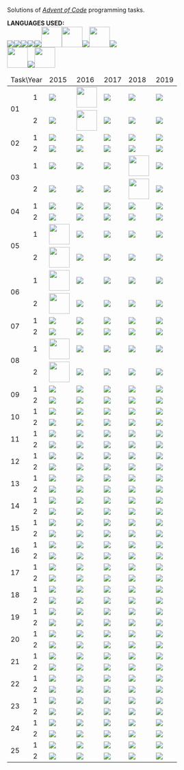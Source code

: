 Solutions  of <cite>[Advent of Code][1]</cite> programming tasks.

**LANGUAGES USED:**<br>
<img src="https://img.icons8.com/color/48/000000/python.png"><img src="https://img.icons8.com/color/48/000000/java-coffee-cup-logo.png"/><img src="https://img.icons8.com/color/48/000000/c-programming.png"/><img src="https://img.icons8.com/color/48/000000/c-plus-plus-logo.png"/><img src="https://img.icons8.com/material/48/000000/haskell.png"/><img src="https://img.icons8.com/dusk/64/000000/scala.png" width="48" height="48"/><img src="https://www.r-project.org/logo/Rlogo.png" width="48" height="48"/><img src="https://img.icons8.com/color/48/000000/c-sharp-logo-2.png"/><img src="https://img.icons8.com/officel/80/000000/php-logo.png" width="48" height="48"/><img src="https://img.icons8.com/color/48/000000/javascript.png"/><br>
<img src="https://symbols.getvecta.com/stencil_85/50_julia-language-icon.d9f53761e1.svg" width="48" height="48"/><img src="https://img.icons8.com/color/48/000000/kotlin.png"/><img src="https://www2.cs.arizona.edu/icon/wwwcube.gif" width="48" height="48"/><br><table>
<thead>
	<tr>
		<td colspan="2">Task\Year</td>
		<td>2015</td>
		<td>2016</td>
		<td>2017</td>
		<td>2018</td>
		<td>2019</td>
	</tr>
</thead>
<tbody>
	<tr>
		<td rowspan="2">01</td>
		<td>1</td>
		<td><img src="https://img.icons8.com/color/48/000000/java-coffee-cup-logo.png"/></td>
		<td><img src="https://www2.cs.arizona.edu/icon/wwwcube.gif" width="48" height="48"/></td>
		<td><img src="https://img.icons8.com/color/48/000000/c-programming.png"/></td>
		<td><img src="https://img.icons8.com/color/48/000000/delete-sign.png"/></td>
		<td><img src="https://img.icons8.com/color/48/000000/python.png"></td>
	</tr>
	<tr>
		<td>2</td>
		<td><img src="https://img.icons8.com/color/48/000000/java-coffee-cup-logo.png"/></td>
		<td><img src="https://www2.cs.arizona.edu/icon/wwwcube.gif" width="48" height="48"/></td>
		<td><img src="https://img.icons8.com/color/48/000000/c-programming.png"/></td>
		<td><img src="https://img.icons8.com/color/48/000000/delete-sign.png"/></td>
		<td><img src="https://img.icons8.com/color/48/000000/python.png"></td>
	</tr>
	<tr>
		<td rowspan="2">02</td>
		<td>1</td>
		<td><img src="https://img.icons8.com/color/48/000000/javascript.png"/></td>
		<td><img src="https://img.icons8.com/color/48/000000/c-plus-plus-logo.png"/></td>
		<td><img src="https://img.icons8.com/color/48/000000/python.png"></td>
		<td><img src="https://img.icons8.com/material/48/000000/haskell.png"/></td>
		<td><img src="https://img.icons8.com/color/48/000000/python.png"></td>
	</tr>
	<tr>
		<td>2</td>
		<td><img src="https://img.icons8.com/color/48/000000/javascript.png"/></td>
		<td><img src="https://img.icons8.com/color/48/000000/c-plus-plus-logo.png"/></td>
		<td><img src="https://img.icons8.com/color/48/000000/python.png"></td>
		<td><img src="https://img.icons8.com/material/48/000000/haskell.png"/></td>
		<td><img src="https://img.icons8.com/color/48/000000/python.png"></td>
	</tr>
	<tr>
		<td rowspan="2">03</td>
		<td>1</td>
		<td><img src="https://img.icons8.com/color/48/000000/python.png"></td>
		<td><img src="https://img.icons8.com/color/48/000000/delete-sign.png"/></td>
		<td><img src="https://img.icons8.com/color/48/000000/python.png"></td>
		<td><img src="https://img.icons8.com/dusk/64/000000/scala.png" width="48" height="48"/></td>
		<td><img src="https://img.icons8.com/color/48/000000/python.png"></td>
	</tr>
	<tr>
		<td>2</td>
		<td><img src="https://img.icons8.com/color/48/000000/python.png"></td>
		<td><img src="https://img.icons8.com/color/48/000000/delete-sign.png"/></td>
		<td><img src="https://img.icons8.com/color/48/000000/python.png"></td>
		<td><img src="https://img.icons8.com/dusk/64/000000/scala.png" width="48" height="48"/></td>
		<td><img src="https://img.icons8.com/color/48/000000/python.png"></td>
	</tr>
	<tr>
		<td rowspan="2">04</td>
		<td>1</td>
		<td><img src="https://img.icons8.com/color/48/000000/c-sharp-logo-2.png"/></td>
		<td><img src="https://img.icons8.com/color/48/000000/delete-sign.png"/></td>
		<td><img src="https://img.icons8.com/color/48/000000/python.png"></td>
		<td><img src="https://img.icons8.com/color/48/000000/kotlin.png"/></td>
		<td><img src="https://img.icons8.com/color/48/000000/python.png"></td>
	</tr>
	<tr>
		<td>2</td>
		<td><img src="https://img.icons8.com/color/48/000000/c-sharp-logo-2.png"/></td>
		<td><img src="https://img.icons8.com/color/48/000000/delete-sign.png"/></td>
		<td><img src="https://img.icons8.com/color/48/000000/python.png"></td>
		<td><img src="https://img.icons8.com/color/48/000000/kotlin.png"/></td>
		<td><img src="https://img.icons8.com/color/48/000000/python.png"></td>
	</tr>
	<tr>
		<td rowspan="2">05</td>
		<td>1</td>
		<td><img src="https://img.icons8.com/officel/80/000000/php-logo.png" width="48" height="48"/></td>
		<td><img src="https://img.icons8.com/color/48/000000/delete-sign.png"/></td>
		<td><img src="https://img.icons8.com/color/48/000000/python.png"></td>
		<td><img src="https://img.icons8.com/color/48/000000/delete-sign.png"/></td>
		<td><img src="https://img.icons8.com/color/48/000000/python.png"></td>
	</tr>
	<tr>
		<td>2</td>
		<td><img src="https://img.icons8.com/officel/80/000000/php-logo.png" width="48" height="48"/></td>
		<td><img src="https://img.icons8.com/color/48/000000/delete-sign.png"/></td>
		<td><img src="https://img.icons8.com/color/48/000000/python.png"></td>
		<td><img src="https://img.icons8.com/color/48/000000/delete-sign.png"/></td>
		<td><img src="https://img.icons8.com/color/48/000000/python.png"></td>
	</tr>
	<tr>
		<td rowspan="2">06</td>
		<td>1</td>
		<td><img src="https://www.r-project.org/logo/Rlogo.png" width="48" height="48"/></td>
		<td><img src="https://img.icons8.com/color/48/000000/delete-sign.png"/></td>
		<td><img src="https://img.icons8.com/color/48/000000/python.png"></td>
		<td><img src="https://img.icons8.com/color/48/000000/delete-sign.png"/></td>
		<td><img src="https://img.icons8.com/color/48/000000/python.png"></td>
	</tr>
	<tr>
		<td>2</td>
		<td><img src="https://www.r-project.org/logo/Rlogo.png" width="48" height="48"/></td>
		<td><img src="https://img.icons8.com/color/48/000000/delete-sign.png"/></td>
		<td><img src="https://img.icons8.com/color/48/000000/python.png"></td>
		<td><img src="https://img.icons8.com/color/48/000000/delete-sign.png"/></td>
		<td><img src="https://img.icons8.com/color/48/000000/python.png"></td>
	</tr>
	<tr>
		<td rowspan="2">07</td>
		<td>1</td>
		<td><img src="https://img.icons8.com/color/48/000000/delete-sign.png"/></td>
		<td><img src="https://img.icons8.com/color/48/000000/delete-sign.png"/></td>
		<td><img src="https://img.icons8.com/color/48/000000/python.png"></td>
		<td><img src="https://img.icons8.com/color/48/000000/delete-sign.png"/></td>
		<td><img src="https://img.icons8.com/color/48/000000/python.png"></td>
	</tr>
	<tr>
		<td>2</td>
		<td><img src="https://img.icons8.com/color/48/000000/delete-sign.png"/></td>
		<td><img src="https://img.icons8.com/color/48/000000/delete-sign.png"/></td>
		<td><img src="https://img.icons8.com/color/48/000000/python.png"></td>
		<td><img src="https://img.icons8.com/color/48/000000/delete-sign.png"/></td>
		<td><img src="https://img.icons8.com/color/48/000000/python.png"></td>
	</tr>
	<tr>
		<td rowspan="2">08</td>
		<td>1</td>
		<td><img src="https://symbols.getvecta.com/stencil_85/50_julia-language-icon.d9f53761e1.svg" width="48" height="48"/></td>
		<td><img src="https://img.icons8.com/color/48/000000/delete-sign.png"/></td>
		<td><img src="https://img.icons8.com/color/48/000000/delete-sign.png"/></td>
		<td><img src="https://img.icons8.com/color/48/000000/delete-sign.png"/></td>
		<td><img src="https://img.icons8.com/color/48/000000/python.png"></td>
	</tr>
	<tr>
		<td>2</td>
		<td><img src="https://symbols.getvecta.com/stencil_85/50_julia-language-icon.d9f53761e1.svg" width="48" height="48"/></td>
		<td><img src="https://img.icons8.com/color/48/000000/delete-sign.png"/></td>
		<td><img src="https://img.icons8.com/color/48/000000/delete-sign.png"/></td>
		<td><img src="https://img.icons8.com/color/48/000000/delete-sign.png"/></td>
		<td><img src="https://img.icons8.com/color/48/000000/python.png"></td>
	</tr>
	<tr>
		<td rowspan="2">09</td>
		<td>1</td>
		<td><img src="https://img.icons8.com/color/48/000000/delete-sign.png"/></td>
		<td><img src="https://img.icons8.com/color/48/000000/delete-sign.png"/></td>
		<td><img src="https://img.icons8.com/color/48/000000/delete-sign.png"/></td>
		<td><img src="https://img.icons8.com/color/48/000000/delete-sign.png"/></td>
		<td><img src="https://img.icons8.com/color/48/000000/python.png"></td>
	</tr>
	<tr>
		<td>2</td>
		<td><img src="https://img.icons8.com/color/48/000000/delete-sign.png"/></td>
		<td><img src="https://img.icons8.com/color/48/000000/delete-sign.png"/></td>
		<td><img src="https://img.icons8.com/color/48/000000/delete-sign.png"/></td>
		<td><img src="https://img.icons8.com/color/48/000000/delete-sign.png"/></td>
		<td><img src="https://img.icons8.com/color/48/000000/python.png"></td>
	</tr>
	<tr>
		<td rowspan="2">10</td>
		<td>1</td>
		<td><img src="https://img.icons8.com/color/48/000000/delete-sign.png"/></td>
		<td><img src="https://img.icons8.com/color/48/000000/delete-sign.png"/></td>
		<td><img src="https://img.icons8.com/color/48/000000/delete-sign.png"/></td>
		<td><img src="https://img.icons8.com/color/48/000000/delete-sign.png"/></td>
		<td><img src="https://img.icons8.com/color/48/000000/python.png"></td>
	</tr>
	<tr>
		<td>2</td>
		<td><img src="https://img.icons8.com/color/48/000000/delete-sign.png"/></td>
		<td><img src="https://img.icons8.com/color/48/000000/delete-sign.png"/></td>
		<td><img src="https://img.icons8.com/color/48/000000/delete-sign.png"/></td>
		<td><img src="https://img.icons8.com/color/48/000000/delete-sign.png"/></td>
		<td><img src="https://img.icons8.com/color/48/000000/python.png"></td>
	</tr>
	<tr>
		<td rowspan="2">11</td>
		<td>1</td>
		<td><img src="https://img.icons8.com/color/48/000000/delete-sign.png"/></td>
		<td><img src="https://img.icons8.com/color/48/000000/delete-sign.png"/></td>
		<td><img src="https://img.icons8.com/color/48/000000/delete-sign.png"/></td>
		<td><img src="https://img.icons8.com/color/48/000000/delete-sign.png"/></td>
		<td><img src="https://img.icons8.com/color/48/000000/python.png"></td>
	</tr>
	<tr>
		<td>2</td>
		<td><img src="https://img.icons8.com/color/48/000000/delete-sign.png"/></td>
		<td><img src="https://img.icons8.com/color/48/000000/delete-sign.png"/></td>
		<td><img src="https://img.icons8.com/color/48/000000/delete-sign.png"/></td>
		<td><img src="https://img.icons8.com/color/48/000000/delete-sign.png"/></td>
		<td><img src="https://img.icons8.com/color/48/000000/python.png"></td>
	</tr>
	<tr>
		<td rowspan="2">12</td>
		<td>1</td>
		<td><img src="https://img.icons8.com/color/48/000000/delete-sign.png"/></td>
		<td><img src="https://img.icons8.com/color/48/000000/delete-sign.png"/></td>
		<td><img src="https://img.icons8.com/color/48/000000/delete-sign.png"/></td>
		<td><img src="https://img.icons8.com/color/48/000000/delete-sign.png"/></td>
		<td><img src="https://img.icons8.com/color/48/000000/python.png"></td>
	</tr>
	<tr>
		<td>2</td>
		<td><img src="https://img.icons8.com/color/48/000000/delete-sign.png"/></td>
		<td><img src="https://img.icons8.com/color/48/000000/delete-sign.png"/></td>
		<td><img src="https://img.icons8.com/color/48/000000/delete-sign.png"/></td>
		<td><img src="https://img.icons8.com/color/48/000000/delete-sign.png"/></td>
		<td><img src="https://img.icons8.com/color/48/000000/python.png"></td>
	</tr>
	<tr>
		<td rowspan="2">13</td>
		<td>1</td>
		<td><img src="https://img.icons8.com/color/48/000000/delete-sign.png"/></td>
		<td><img src="https://img.icons8.com/color/48/000000/delete-sign.png"/></td>
		<td><img src="https://img.icons8.com/color/48/000000/delete-sign.png"/></td>
		<td><img src="https://img.icons8.com/color/48/000000/delete-sign.png"/></td>
		<td><img src="https://img.icons8.com/color/48/000000/python.png"></td>
	</tr>
	<tr>
		<td>2</td>
		<td><img src="https://img.icons8.com/color/48/000000/delete-sign.png"/></td>
		<td><img src="https://img.icons8.com/color/48/000000/delete-sign.png"/></td>
		<td><img src="https://img.icons8.com/color/48/000000/delete-sign.png"/></td>
		<td><img src="https://img.icons8.com/color/48/000000/delete-sign.png"/></td>
		<td><img src="https://img.icons8.com/color/48/000000/more.png"/></td>
	</tr>
	<tr>
		<td rowspan="2">14</td>
		<td>1</td>
		<td><img src="https://img.icons8.com/color/48/000000/delete-sign.png"/></td>
		<td><img src="https://img.icons8.com/color/48/000000/delete-sign.png"/></td>
		<td><img src="https://img.icons8.com/color/48/000000/delete-sign.png"/></td>
		<td><img src="https://img.icons8.com/color/48/000000/delete-sign.png"/></td>
		<td><img src="https://img.icons8.com/color/48/000000/python.png"></td>
	</tr>
	<tr>
		<td>2</td>
		<td><img src="https://img.icons8.com/color/48/000000/delete-sign.png"/></td>
		<td><img src="https://img.icons8.com/color/48/000000/delete-sign.png"/></td>
		<td><img src="https://img.icons8.com/color/48/000000/delete-sign.png"/></td>
		<td><img src="https://img.icons8.com/color/48/000000/delete-sign.png"/></td>
		<td><img src="https://img.icons8.com/color/48/000000/more.png"/></td>
	</tr>
	<tr>
		<td rowspan="2">15</td>
		<td>1</td>
		<td><img src="https://img.icons8.com/color/48/000000/delete-sign.png"/></td>
		<td><img src="https://img.icons8.com/color/48/000000/delete-sign.png"/></td>
		<td><img src="https://img.icons8.com/color/48/000000/delete-sign.png"/></td>
		<td><img src="https://img.icons8.com/color/48/000000/delete-sign.png"/></td>
		<td><img src="https://img.icons8.com/color/48/000000/more.png"/></td>
	</tr>
	<tr>
		<td>2</td>
		<td><img src="https://img.icons8.com/color/48/000000/delete-sign.png"/></td>
		<td><img src="https://img.icons8.com/color/48/000000/delete-sign.png"/></td>
		<td><img src="https://img.icons8.com/color/48/000000/delete-sign.png"/></td>
		<td><img src="https://img.icons8.com/color/48/000000/delete-sign.png"/></td>
		<td><img src="https://img.icons8.com/color/48/000000/delete-sign.png"/></td>
	</tr>
	<tr>
		<td rowspan="2">16</td>
		<td>1</td>
		<td><img src="https://img.icons8.com/color/48/000000/delete-sign.png"/></td>
		<td><img src="https://img.icons8.com/color/48/000000/delete-sign.png"/></td>
		<td><img src="https://img.icons8.com/color/48/000000/delete-sign.png"/></td>
		<td><img src="https://img.icons8.com/color/48/000000/delete-sign.png"/></td>
		<td><img src="https://img.icons8.com/color/48/000000/python.png"></td>
	</tr>
	<tr>
		<td>2</td>
		<td><img src="https://img.icons8.com/color/48/000000/delete-sign.png"/></td>
		<td><img src="https://img.icons8.com/color/48/000000/delete-sign.png"/></td>
		<td><img src="https://img.icons8.com/color/48/000000/delete-sign.png"/></td>
		<td><img src="https://img.icons8.com/color/48/000000/delete-sign.png"/></td>
		<td><img src="https://img.icons8.com/color/48/000000/delete-sign.png"/></td>
	</tr>
	<tr>
		<td rowspan="2">17</td>
		<td>1</td>
		<td><img src="https://img.icons8.com/color/48/000000/delete-sign.png"/></td>
		<td><img src="https://img.icons8.com/color/48/000000/delete-sign.png"/></td>
		<td><img src="https://img.icons8.com/color/48/000000/delete-sign.png"/></td>
		<td><img src="https://img.icons8.com/color/48/000000/delete-sign.png"/></td>
		<td><img src="https://img.icons8.com/color/48/000000/delete-sign.png"/></td>
	</tr>
	<tr>
		<td>2</td>
		<td><img src="https://img.icons8.com/color/48/000000/delete-sign.png"/></td>
		<td><img src="https://img.icons8.com/color/48/000000/delete-sign.png"/></td>
		<td><img src="https://img.icons8.com/color/48/000000/delete-sign.png"/></td>
		<td><img src="https://img.icons8.com/color/48/000000/delete-sign.png"/></td>
		<td><img src="https://img.icons8.com/color/48/000000/delete-sign.png"/></td>
	</tr>
	<tr>
		<td rowspan="2">18</td>
		<td>1</td>
		<td><img src="https://img.icons8.com/color/48/000000/delete-sign.png"/></td>
		<td><img src="https://img.icons8.com/color/48/000000/delete-sign.png"/></td>
		<td><img src="https://img.icons8.com/color/48/000000/delete-sign.png"/></td>
		<td><img src="https://img.icons8.com/color/48/000000/delete-sign.png"/></td>
		<td><img src="https://img.icons8.com/color/48/000000/delete-sign.png"/></td>
	</tr>
	<tr>
		<td>2</td>
		<td><img src="https://img.icons8.com/color/48/000000/delete-sign.png"/></td>
		<td><img src="https://img.icons8.com/color/48/000000/delete-sign.png"/></td>
		<td><img src="https://img.icons8.com/color/48/000000/delete-sign.png"/></td>
		<td><img src="https://img.icons8.com/color/48/000000/delete-sign.png"/></td>
		<td><img src="https://img.icons8.com/color/48/000000/delete-sign.png"/></td>
	</tr>
	<tr>
		<td rowspan="2">19</td>
		<td>1</td>
		<td><img src="https://img.icons8.com/color/48/000000/delete-sign.png"/></td>
		<td><img src="https://img.icons8.com/color/48/000000/delete-sign.png"/></td>
		<td><img src="https://img.icons8.com/color/48/000000/delete-sign.png"/></td>
		<td><img src="https://img.icons8.com/color/48/000000/delete-sign.png"/></td>
		<td><img src="https://img.icons8.com/color/48/000000/delete-sign.png"/></td>
	</tr>
	<tr>
		<td>2</td>
		<td><img src="https://img.icons8.com/color/48/000000/delete-sign.png"/></td>
		<td><img src="https://img.icons8.com/color/48/000000/delete-sign.png"/></td>
		<td><img src="https://img.icons8.com/color/48/000000/delete-sign.png"/></td>
		<td><img src="https://img.icons8.com/color/48/000000/delete-sign.png"/></td>
		<td><img src="https://img.icons8.com/color/48/000000/delete-sign.png"/></td>
	</tr>
	<tr>
		<td rowspan="2">20</td>
		<td>1</td>
		<td><img src="https://img.icons8.com/color/48/000000/delete-sign.png"/></td>
		<td><img src="https://img.icons8.com/color/48/000000/delete-sign.png"/></td>
		<td><img src="https://img.icons8.com/color/48/000000/delete-sign.png"/></td>
		<td><img src="https://img.icons8.com/color/48/000000/delete-sign.png"/></td>
		<td><img src="https://img.icons8.com/color/48/000000/delete-sign.png"/></td>
	</tr>
	<tr>
		<td>2</td>
		<td><img src="https://img.icons8.com/color/48/000000/delete-sign.png"/></td>
		<td><img src="https://img.icons8.com/color/48/000000/delete-sign.png"/></td>
		<td><img src="https://img.icons8.com/color/48/000000/delete-sign.png"/></td>
		<td><img src="https://img.icons8.com/color/48/000000/delete-sign.png"/></td>
		<td><img src="https://img.icons8.com/color/48/000000/delete-sign.png"/></td>
	</tr>
	<tr>
		<td rowspan="2">21</td>
		<td>1</td>
		<td><img src="https://img.icons8.com/color/48/000000/delete-sign.png"/></td>
		<td><img src="https://img.icons8.com/color/48/000000/delete-sign.png"/></td>
		<td><img src="https://img.icons8.com/color/48/000000/delete-sign.png"/></td>
		<td><img src="https://img.icons8.com/color/48/000000/delete-sign.png"/></td>
		<td><img src="https://img.icons8.com/color/48/000000/delete-sign.png"/></td>
	</tr>
	<tr>
		<td>2</td>
		<td><img src="https://img.icons8.com/color/48/000000/delete-sign.png"/></td>
		<td><img src="https://img.icons8.com/color/48/000000/delete-sign.png"/></td>
		<td><img src="https://img.icons8.com/color/48/000000/delete-sign.png"/></td>
		<td><img src="https://img.icons8.com/color/48/000000/delete-sign.png"/></td>
		<td><img src="https://img.icons8.com/color/48/000000/delete-sign.png"/></td>
	</tr>
	<tr>
		<td rowspan="2">22</td>
		<td>1</td>
		<td><img src="https://img.icons8.com/color/48/000000/delete-sign.png"/></td>
		<td><img src="https://img.icons8.com/color/48/000000/delete-sign.png"/></td>
		<td><img src="https://img.icons8.com/color/48/000000/delete-sign.png"/></td>
		<td><img src="https://img.icons8.com/color/48/000000/delete-sign.png"/></td>
		<td><img src="https://img.icons8.com/color/48/000000/python.png"></td>
	</tr>
	<tr>
		<td>2</td>
		<td><img src="https://img.icons8.com/color/48/000000/delete-sign.png"/></td>
		<td><img src="https://img.icons8.com/color/48/000000/delete-sign.png"/></td>
		<td><img src="https://img.icons8.com/color/48/000000/delete-sign.png"/></td>
		<td><img src="https://img.icons8.com/color/48/000000/delete-sign.png"/></td>
		<td><img src="https://img.icons8.com/color/48/000000/more.png"/></td>
	</tr>
	<tr>
		<td rowspan="2">23</td>
		<td>1</td>
		<td><img src="https://img.icons8.com/color/48/000000/delete-sign.png"/></td>
		<td><img src="https://img.icons8.com/color/48/000000/delete-sign.png"/></td>
		<td><img src="https://img.icons8.com/color/48/000000/delete-sign.png"/></td>
		<td><img src="https://img.icons8.com/color/48/000000/delete-sign.png"/></td>
		<td><img src="https://img.icons8.com/color/48/000000/delete-sign.png"/></td>
	</tr>
	<tr>
		<td>2</td>
		<td><img src="https://img.icons8.com/color/48/000000/delete-sign.png"/></td>
		<td><img src="https://img.icons8.com/color/48/000000/delete-sign.png"/></td>
		<td><img src="https://img.icons8.com/color/48/000000/delete-sign.png"/></td>
		<td><img src="https://img.icons8.com/color/48/000000/delete-sign.png"/></td>
		<td><img src="https://img.icons8.com/color/48/000000/delete-sign.png"/></td>
	</tr>
	<tr>
		<td rowspan="2">24</td>
		<td>1</td>
		<td><img src="https://img.icons8.com/color/48/000000/delete-sign.png"/></td>
		<td><img src="https://img.icons8.com/color/48/000000/delete-sign.png"/></td>
		<td><img src="https://img.icons8.com/color/48/000000/delete-sign.png"/></td>
		<td><img src="https://img.icons8.com/color/48/000000/delete-sign.png"/></td>
		<td><img src="https://img.icons8.com/color/48/000000/python.png"></td>
	</tr>
	<tr>
		<td>2</td>
		<td><img src="https://img.icons8.com/color/48/000000/delete-sign.png"/></td>
		<td><img src="https://img.icons8.com/color/48/000000/delete-sign.png"/></td>
		<td><img src="https://img.icons8.com/color/48/000000/delete-sign.png"/></td>
		<td><img src="https://img.icons8.com/color/48/000000/delete-sign.png"/></td>
		<td><img src="https://img.icons8.com/color/48/000000/more.png"/></td>
	</tr>
	<tr>
		<td rowspan="2">25</td>
		<td>1</td>
		<td><img src="https://img.icons8.com/color/48/000000/delete-sign.png"/></td>
		<td><img src="https://img.icons8.com/color/48/000000/delete-sign.png"/></td>
		<td><img src="https://img.icons8.com/color/48/000000/delete-sign.png"/></td>
		<td><img src="https://img.icons8.com/color/48/000000/delete-sign.png"/></td>
		<td><img src="https://img.icons8.com/color/48/000000/delete-sign.png"/></td>
	</tr>
	<tr>
		<td>2</td>
		<td><img src="https://img.icons8.com/color/48/000000/delete-sign.png"/></td>
		<td><img src="https://img.icons8.com/color/48/000000/delete-sign.png"/></td>
		<td><img src="https://img.icons8.com/color/48/000000/delete-sign.png"/></td>
		<td><img src="https://img.icons8.com/color/48/000000/delete-sign.png"/></td>
		<td><img src="https://img.icons8.com/color/48/000000/delete-sign.png"/></td>
	</tr>
</tbody>
</table>

[1]: https://adventofcode.com/
